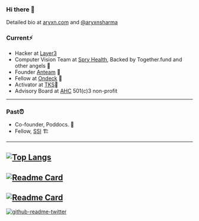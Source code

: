 ### Hi there 👋

<!--
**aryxns/aryxns** is a ✨ _special_ ✨ repository because its `README.md` (this file) appears on your GitHub profile.

Here are some ideas to get you started:

- 🔭 I’m currently working on ...
- 🌱 I’m currently learning ...
- 👯 I’m looking to collaborate on ...
- 🤔 I’m looking for help with ...
- 💬 Ask me about ...
- 📫 How to reach me: ...
- 😄 Pronouns: ...
- ⚡ Fun fact: ...
-->
Detailed bio at [aryxn.com](https://aryxn.com) and [@aryxnsharma](https://twitter.com/aryxnsharma)

### Current⚡
* Hacker at [Layer3](https://layer3.xyz)
* Computer Vision Team at [Spry Health](https://spryhealth.care), Backed by Together.fund and other angels 🚀
* Founder [Anteam](https://anteam.ml) 🤖 
* Fellow at [Ondeck](https://beondeck.com) 🙌
* Activator at [TKS](https://tks.world)🙌
* Advisory Board at [AHC](https://adolescenthealthchampions.org) 501(c)3 non-profit


---------------------------------

### Past⏰
* Co-founder, Poddocs. 📒
* Fellow, [SSI](https://riidl.org/startupschoolindia) 🏗


----------------------------------
[![Top Langs](https://github-readme-stats.vercel.app/api/top-langs/?username=aryxns&layout=compact)](https://github.com/anuraghazra/github-readme-stats)
----
[![Readme Card](https://github-readme-stats.vercel.app/api/pin/?username=aryxns&repo=auto_nlp)](https://github.com/anuraghazra/github-readme-stats)
----
[![Readme Card](https://github-readme-stats.vercel.app/api/pin/?username=aryxns&repo=medstack-1)](https://github.com/anuraghazra/github-readme-stats)
----
[![github-readme-twitter](https://github-readme-twitter.gazf.vercel.app/api?id=aryxnsharma)](https://github.com/gazf/github-readme-twitter)

